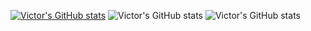 [![Victor's GitHub stats](https://github-readme-stats.vercel.app/api?username=victorbrga)](https://github.com/anuraghazra/github-readme-stats)
![Victor's GitHub stats](https://github-readme-stats.vercel.app/api?username=victorbrga&show=reviews,discussions_started,discussions_answered,prs_merged,prs_merged_percentage)
![Victor's GitHub stats](https://github-readme-stats.vercel.app/api?username=victorbrga&show_icons=true)
